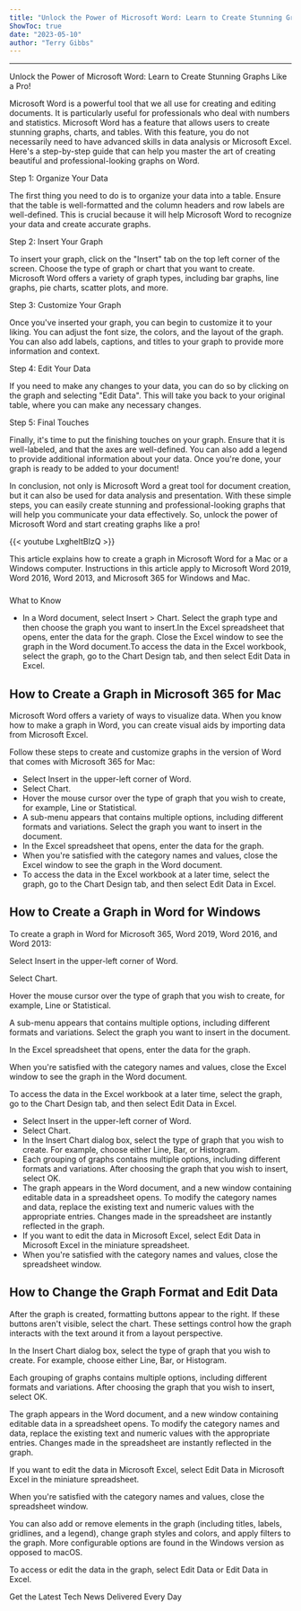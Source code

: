 ```yaml
---
title: "Unlock the Power of Microsoft Word: Learn to Create Stunning Graphs Like a Pro!"
ShowToc: true 
date: "2023-05-10"
author: "Terry Gibbs"
---
```

*****
Unlock the Power of Microsoft Word: Learn to Create Stunning Graphs Like a Pro!

Microsoft Word is a powerful tool that we all use for creating and editing documents. It is particularly useful for professionals who deal with numbers and statistics. Microsoft Word has a feature that allows users to create stunning graphs, charts, and tables. With this feature, you do not necessarily need to have advanced skills in data analysis or Microsoft Excel. Here's a step-by-step guide that can help you master the art of creating beautiful and professional-looking graphs on Word.

Step 1: Organize Your Data

The first thing you need to do is to organize your data into a table. Ensure that the table is well-formatted and the column headers and row labels are well-defined. This is crucial because it will help Microsoft Word to recognize your data and create accurate graphs.

Step 2: Insert Your Graph

To insert your graph, click on the "Insert" tab on the top left corner of the screen. Choose the type of graph or chart that you want to create. Microsoft Word offers a variety of graph types, including bar graphs, line graphs, pie charts, scatter plots, and more.

Step 3: Customize Your Graph

Once you've inserted your graph, you can begin to customize it to your liking. You can adjust the font size, the colors, and the layout of the graph. You can also add labels, captions, and titles to your graph to provide more information and context.

Step 4: Edit Your Data

If you need to make any changes to your data, you can do so by clicking on the graph and selecting "Edit Data". This will take you back to your original table, where you can make any necessary changes.

Step 5: Final Touches

Finally, it's time to put the finishing touches on your graph. Ensure that it is well-labeled, and that the axes are well-defined. You can also add a legend to provide additional information about your data. Once you're done, your graph is ready to be added to your document!

In conclusion, not only is Microsoft Word a great tool for document creation, but it can also be used for data analysis and presentation. With these simple steps, you can easily create stunning and professional-looking graphs that will help you communicate your data effectively. So, unlock the power of Microsoft Word and start creating graphs like a pro!

{{< youtube LxgheItBIzQ >}} 




This article explains how to create a graph in Microsoft Word for a Mac or a Windows computer. Instructions in this article apply to Microsoft Word 2019, Word 2016, Word 2013, and Microsoft 365 for Windows and Mac.

 
### 
What to Know
 
- In a Word document, select Insert > Chart. Select the graph type and then choose the graph you want to insert.In the Excel spreadsheet that opens, enter the data for the graph. Close the Excel window to see the graph in the Word document.To access the data in the Excel workbook, select the graph, go to the Chart Design tab, and then select Edit Data in Excel.

 
##   How to Create a Graph in Microsoft 365 for Mac  
 

Microsoft Word offers a variety of ways to visualize data. When you know how to make a graph in Word, you can create visual aids by importing data from Microsoft Excel.

 

Follow these steps to create and customize graphs in the version of Word that comes with Microsoft 365 for Mac:

 
- Select Insert in the upper-left corner of Word.
 - Select Chart.
 - Hover the mouse cursor over the type of graph that you wish to create, for example, Line or Statistical.
 - A sub-menu appears that contains multiple options, including different formats and variations. Select the graph you want to insert in the document.
 - In the Excel spreadsheet that opens, enter the data for the graph.
 - When you're satisfied with the category names and values, close the Excel window to see the graph in the Word document.
 - To access the data in the Excel workbook at a later time, select the graph, go to the Chart Design tab, and then select Edit Data in Excel.

 
##   How to Create a Graph in Word for Windows  
 

To create a graph in Word for Microsoft 365, Word 2019, Word 2016, and Word 2013:

 

Select Insert in the upper-left corner of Word.

 

Select Chart.

 

Hover the mouse cursor over the type of graph that you wish to create, for example, Line or Statistical.

 

A sub-menu appears that contains multiple options, including different formats and variations. Select the graph you want to insert in the document.

 

In the Excel spreadsheet that opens, enter the data for the graph.

 

When you're satisfied with the category names and values, close the Excel window to see the graph in the Word document.

 

To access the data in the Excel workbook at a later time, select the graph, go to the Chart Design tab, and then select Edit Data in Excel.

 
- Select Insert in the upper-left corner of Word.
 - Select Chart.
 - In the Insert Chart dialog box, select the type of graph that you wish to create. For example, choose either Line, Bar, or Histogram.
 - Each grouping of graphs contains multiple options, including different formats and variations. After choosing the graph that you wish to insert, select OK.
 - The graph appears in the Word document, and a new window containing editable data in a spreadsheet opens. To modify the category names and data, replace the existing text and numeric values with the appropriate entries. Changes made in the spreadsheet are instantly reflected in the graph.
 - If you want to edit the data in Microsoft Excel, select Edit Data in Microsoft Excel in the miniature spreadsheet.
 - When you're satisfied with the category names and values, close the spreadsheet window.

 
##   How to Change the Graph Format and Edit Data  
 

After the graph is created, formatting buttons appear to the right. If these buttons aren't visible, select the chart. These settings control how the graph interacts with the text around it from a layout perspective.

 

In the Insert Chart dialog box, select the type of graph that you wish to create. For example, choose either Line, Bar, or Histogram.

 

Each grouping of graphs contains multiple options, including different formats and variations. After choosing the graph that you wish to insert, select OK.

 

The graph appears in the Word document, and a new window containing editable data in a spreadsheet opens. To modify the category names and data, replace the existing text and numeric values with the appropriate entries. Changes made in the spreadsheet are instantly reflected in the graph.

 
If you want to edit the data in Microsoft Excel, select Edit Data in Microsoft Excel in the miniature spreadsheet.
 

When you're satisfied with the category names and values, close the spreadsheet window.

 

You can also add or remove elements in the graph (including titles, labels, gridlines, and a legend), change graph styles and colors, and apply filters to the graph. More configurable options are found in the Windows version as opposed to macOS.

 

To access or edit the data in the graph, select Edit Data or Edit Data in Excel.

 

Get the Latest Tech News Delivered Every Day




